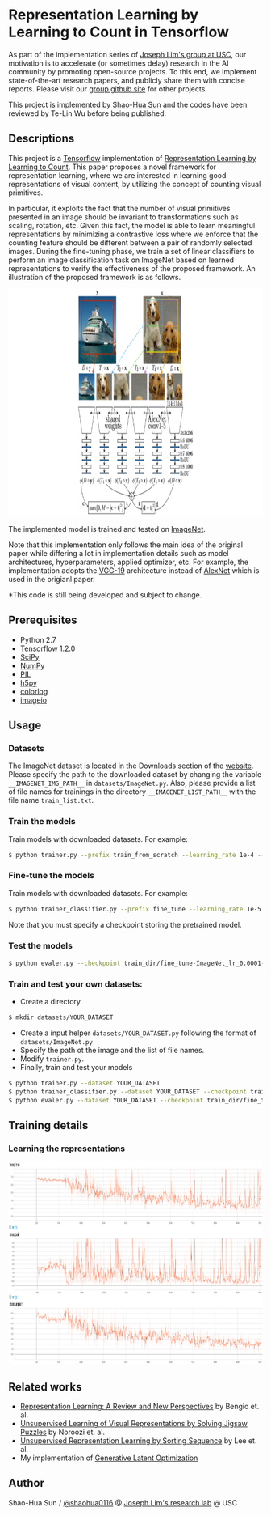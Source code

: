 # Representation Learning by Learning to Count in Tensorflow

As part of the implementation series of [Joseph Lim's group at USC](http://csail.mit.edu/~lim), our motivation is to accelerate (or sometimes delay) research in the AI community by promoting open-source projects. To this end, we implement state-of-the-art research papers, and publicly share them with concise reports. Please visit our [group github site](https://github.com/gitlimlab) for other projects.

This project is implemented by [Shao-Hua Sun](http://shaohua0116.github.io) and the codes have been reviewed by Te-Lin Wu before being published.

## Descriptions
This project is a [Tensorflow](https://www.tensorflow.org/) implementation of [Representation Learning by Learning to Count](https://arxiv.org/abs/1708.06734). This paper proposes a novel framework for representation learning, where we are interested in learning good representations of visual content, by utilizing the concept of counting visual primitives. 

In particular, it exploits the fact that the number of visual primitives presented in an image should be invariant to transformations such as scaling, rotation, etc. Given this fact, the model is able to learn meaningful representations by minimizing a contrastive loss where we enforce that the counting feature should be different between a pair of randomly selected images. During the fine-tuning phase, we train a set of linear classifiers to perform an image classification task on ImageNet based on learned representations to verify the effectiveness of the proposed framework. An illustration of the proposed framework is as follows.

<img src="figure/framework.png" height="450" style="float:middle"/>

The implemented model is trained and tested on [ImageNet](http://www.image-net.org/). 

Note that this implementation only follows the main idea of the original paper while differing a lot in implementation details such as model architectures, hyperparameters, applied optimizer, etc. For example, the implementation adopts the [VGG-19](https://arxiv.org/abs/1409.1556) architecture instead of [AlexNet](https://papers.nips.cc/paper/4824-imagenet-classification-with-deep-convolutional-neural-networks.pdf) which is used in the origianl paper.

\*This code is still being developed and subject to change.

## Prerequisites

- Python 2.7
- [Tensorflow 1.2.0](https://github.com/tensorflow/tensorflow/tree/r1.2)
- [SciPy](http://www.scipy.org/install.html)
- [NumPy](http://www.numpy.org/)
- [PIL](http://pillow.readthedocs.io/en/3.1.x/installation.html)
- [h5py](http://docs.h5py.org/en/latest/)
- [colorlog](https://github.com/borntyping/python-colorlog)
- [imageio](https://imageio.github.io/)

## Usage

### Datasets
The ImageNet dataset is located in the Downloads section of the [website](http://image-net.org/download-images). Please specify the path to the downloaded dataset by changing the variable `__IMAGENET_IMG_PATH__` in `datasets/ImageNet.py`. Also, please provide a list of file names for trainings in the directory `__IMAGENET_LIST_PATH__` with the file name `train_list.txt`.

### Train the models
Train models with downloaded datasets. For example:
```bash
$ python trainer.py --prefix train_from_scratch --learning_rate 1e-4 --batch_size 32
```

### Fine-tune the models
Train models with downloaded datasets. For example:
```bash
$ python trainer_classifier.py --prefix fine_tune --learning_rate 1e-5 --batch_size 32 --checkpoint train_dir/train_from_scratch-ImageNet_lr_0.003-20170828-172936/model-10001
```
Note that you must specify a checkpoint storing the pretrained model.

### Test the models
```bash
$ python evaler.py --checkpoint train_dir/fine_tune-ImageNet_lr_0.0001-20170915-172936/model-10001
```

### Train and test your own datasets:

* Create a directory
```bash
$ mkdir datasets/YOUR_DATASET
```
* Create a input helper `datasets/YOUR_DATASET.py` following the format of `datasets/ImageNet.py`
* Specify the path ot the image and the list of file names.
* Modify `trainer.py`.
* Finally, train and test your models
```bash
$ python trainer.py --dataset YOUR_DATASET
$ python trainer_classifier.py --dataset YOUR_DATASET --checkpoint train_dir/train_from_scratch-YOUR_DATASET_lr_0.003-20170828-172936/model-10001
$ python evaler.py --dataset YOUR_DATASET --checkpoint train_dir/fine_tune-YOUR_DATASET_lr_0.0001-20170915-172936/model-10001
```

## Training details

### Learning the representations
<img src="figure/training.png" height="400" style="float:middle"/>

## Related works

* [Representation Learning: A Review and New Perspectives](https://arxiv.org/abs/1206.5538) by Bengio et. al.
* [Unsupervised Learning of Visual Representations by Solving Jigsaw Puzzles](https://arxiv.org/abs/1603.09246) by Noroozi et. al.
* [Unsupervised Representation Learning by Sorting Sequence](http://vllab1.ucmerced.edu/~hylee/OPN/) by Lee et. al.
* My implementation of [Generative Latent Optimization](https://github.com/shaohua0116/Generative-Latent-Optimization-Tensorflow)

## Author

Shao-Hua Sun / [@shaohua0116](https://github.com/shaohua0116/) @ [Joseph Lim's research lab](https://github.com/gitlimlab) @ USC
